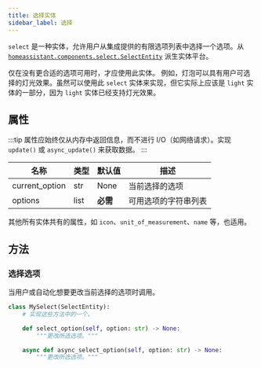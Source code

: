 ```yaml
---
title: 选择实体
sidebar_label: 选择
---
```


`select` 是一种实体，允许用户从集成提供的有限选项列表中选择一个选项。从 [`homeassistant.components.select.SelectEntity`](https://github.com/home-assistant/core/blob/dev/homeassistant/components/select/__init__.py) 派生实体平台。

仅在没有更合适的选项可用时，才应使用此实体。
例如，灯泡可以具有用户可选择的灯光效果。虽然可以使用此 `select` 实体来实现，但它实际上应该是 `light` 实体的一部分，因为 `light` 实体已经支持灯光效果。

## 属性

:::tip
属性应始终仅从内存中返回信息，而不进行 I/O（如网络请求）。实现 `update()` 或 `async_update()` 来获取数据。
:::

| 名称 | 类型 | 默认值 | 描述 |
| ---- | ---- | ------- | ----------- |
| current_option | str | None | 当前选择的选项 |
| options | list | **必需** | 可用选项的字符串列表 |

其他所有实体共有的属性，如 `icon`、`unit_of_measurement`、`name` 等，也适用。

## 方法

### 选择选项

当用户或自动化想要更改当前选择的选项时调用。

```python
class MySelect(SelectEntity):
    # 实现这些方法中的一个。

    def select_option(self, option: str) -> None:
        """更改所选选项。"""

    async def async_select_option(self, option: str) -> None:
        """更改所选选项。"""